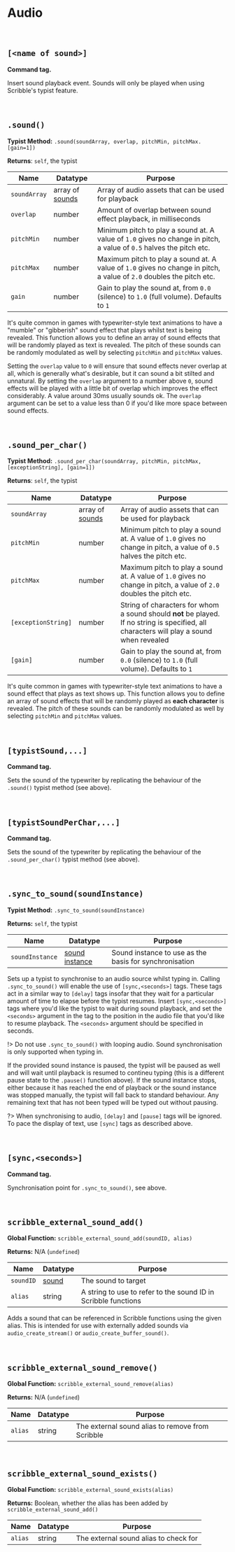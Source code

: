 # Audio

&nbsp;

## `[<name of sound>]`

**Command tag.**

Insert sound playback event. Sounds will only be played when using Scribble's typist feature.

&nbsp;

## `.sound()`

**Typist Method:** `.sound(soundArray, overlap, pitchMin, pitchMax. [gain=1])`

**Returns**: `self`, the typist

|Name        |Datatype                                                                    |Purpose                                                                                                             |
|------------|----------------------------------------------------------------------------|--------------------------------------------------------------------------------------------------------------------|
|`soundArray`|array of [sounds](https://manual.yoyogames.com/The_Asset_Editors/Sounds.htm)|Array of audio assets that can be used for playback                                                                 |
|`overlap`   |number                                                                      |Amount of overlap between sound effect playback, in milliseconds                                                    |
|`pitchMin`  |number                                                                      |Minimum pitch to play a sound at. A value of `1.0` gives no change in pitch, a value of `0.5` halves the pitch etc. |
|`pitchMax`  |number                                                                      |Maximum pitch to play a sound at. A value of `1.0` gives no change in pitch, a value of `2.0` doubles the pitch etc.|
|`gain`      |number                                                                      |Gain to play the sound at, from `0.0` (silence) to `1.0` (full volume). Defaults to `1`                             |

It's quite common in games with typewriter-style text animations to have a "mumble" or "gibberish" sound effect that plays whilst text is being revealed. This function allows you to define an array of sound effects that will be randomly played as text is revealed. The pitch of these sounds can be randomly modulated as well by selecting `pitchMin` and `pitchMax` values.

Setting the `overlap` value to `0` will ensure that sound effects never overlap at all, which is generally what's desirable, but it can sound a bit stilted and unnatural. By setting the `overlap` argument to a number above `0`, sound effects will be played with a little bit of overlap which improves the effect considerably. A value around 30ms usually sounds ok. The `overlap` argument can be set to a value less than 0 if you'd like more space between sound effects.

&nbsp;

## `.sound_per_char()`

**Typist Method:** `.sound_per_char(soundArray, pitchMin, pitchMax, [exceptionString], [gain=1])`

**Returns**: `self`, the typist

|Name               |Datatype                                                                    |Purpose                                                                                                                                  |
|-------------------|----------------------------------------------------------------------------|-----------------------------------------------------------------------------------------------------------------------------------------|
|`soundArray`       |array of [sounds](https://manual.yoyogames.com/The_Asset_Editors/Sounds.htm)|Array of audio assets that can be used for playback                                                                                      |
|`pitchMin`         |number                                                                      |Minimum pitch to play a sound at. A value of `1.0` gives no change in pitch, a value of `0.5` halves the pitch etc.                      |
|`pitchMax`         |number                                                                      |Maximum pitch to play a sound at. A value of `1.0` gives no change in pitch, a value of `2.0` doubles the pitch etc.                     |
|`[exceptionString]`|number                                                                      |String of characters for whom a sound should **not** be played. If no string is specified, all characters will play a sound when revealed|
|`[gain]`           |number                                                                      |Gain to play the sound at, from `0.0` (silence) to `1.0` (full volume). Defaults to `1`                                                  |

It's quite common in games with typewriter-style text animations to have a sound effect that plays as text shows up. This function allows you to define an array of sound effects that will be randomly played as **each character** is revealed. The pitch of these sounds can be randomly modulated as well by selecting `pitchMin` and `pitchMax` values.

&nbsp;

## `[typistSound,...]`

**Command tag.**

Sets the sound of the typewriter by replicating the behaviour of the `.sound()` typist method (see above).

&nbsp;

## `[typistSoundPerChar,...]`

**Command tag.**

Sets the sound of the typewriter by replicating the behaviour of the `.sound_per_char()` typist method (see above).

&nbsp;

## `.sync_to_sound(soundInstance)`

**Typist Method:** `.sync_to_sound(soundInstance)`

**Returns:** `self`, the typist

|Name           |Datatype                                                                                                                   |Purpose                                               |
|---------------|---------------------------------------------------------------------------------------------------------------------------|------------------------------------------------------|
|`soundInstance`|[sound instance](https://manual.yoyogames.com/GameMaker_Language/GML_Reference/Asset_Management/Audio/audio_play_sound.htm)|Sound instance to use as the basis for synchronisation|

Sets up a typist to synchronise to an audio source whilst typing in. Calling `.sync_to_sound()` will enable the use of `[sync,<seconds>]` tags. These tags act in a similar way to `[delay]` tags insofar that they wait for a particular amount of time to elapse before the typist resumes. Insert `[sync,<seconds>]` tags where you'd like the typist to wait during sound playback, and set the `<seconds>` argument in the tag to the position in the audio file that you'd like to resume playback. The `<seconds>` argument should be specified in seconds.

!> Do not use `.sync_to_sound()` with looping audio. Sound synchronisation is only supported when typing in.

If the provided sound instance is paused, the typist will be paused as well and will wait until playback is resumed to contineu typing (this is a different pause state to the `.pause()` function above). If the sound instance stops, either because it has reached the end of playback or the sound instance was stopped manually, the typist will fall back to standard behaviour. Any remaining text that has not been typed will be typed out without pausing.

?> When synchronising to audio, `[delay]` and `[pause]` tags will be ignored. To pace the display of text, use `[sync]` tags as described above.

&nbsp;

## `[sync,<seconds>]`

**Command tag.**

Synchronisation point for `.sync_to_sound()`, see above.

&nbsp;

## `scribble_external_sound_add()`

**Global Function:** `scribble_external_sound_add(soundID, alias)`

**Returns:** N/A (`undefined`)

|Name     |Datatype                                                          |Purpose                                                       |
|---------|------------------------------------------------------------------|--------------------------------------------------------------|
|`soundID`|[sound](https://manual.yoyogames.com/The_Asset_Editors/Sounds.htm)|The sound to target                                           |
|`alias`  |string                                                            |A string to use to refer to the sound ID in Scribble functions|

Adds a sound that can be referenced in Scribble functions using the given alias. This is intended for use with externally added sounds via `audio_create_stream()` or `audio_create_buffer_sound()`.

&nbsp;

## `scribble_external_sound_remove()`

**Global Function:** `scribble_external_sound_remove(alias)`

**Returns:** N/A (`undefined`)

|Name     |Datatype|Purpose                                         |
|---------|--------|------------------------------------------------|
|`alias`  |string  |The external sound alias to remove from Scribble|

&nbsp;

## `scribble_external_sound_exists()`

**Global Function:** `scribble_external_sound_exists(alias)`

**Returns:** Boolean, whether the alias has been added by `scribble_external_sound_add()`

|Name     |Datatype|Purpose                              |
|---------|--------|-------------------------------------|
|`alias`  |string  |The external sound alias to check for|